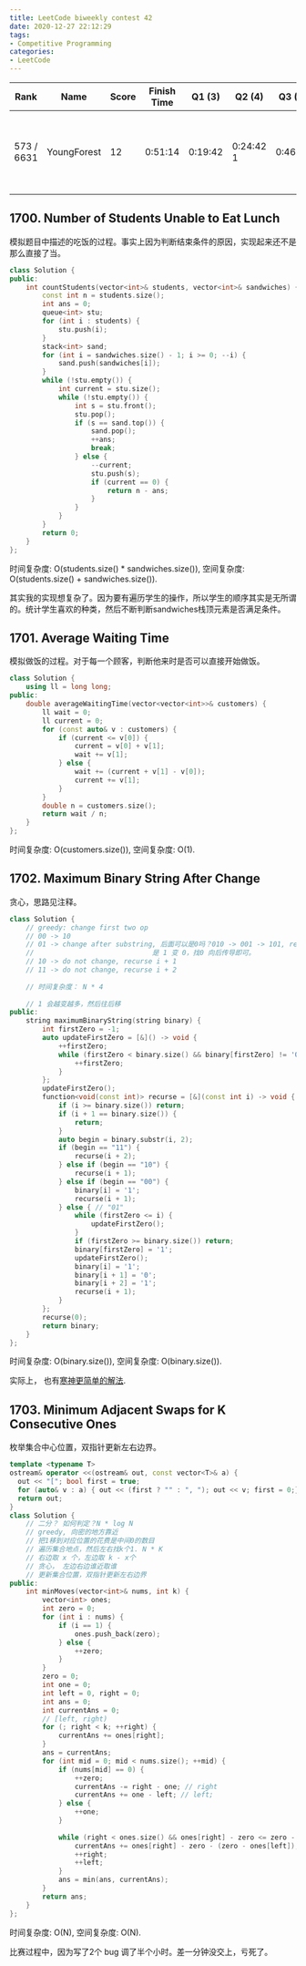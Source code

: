 ```yaml
---
title: LeetCode biweekly contest 42
date: 2020-12-27 22:12:29
tags:
- Competitive Programming
categories:
- LeetCode
---
```


| Rank |	Name |	Score |	Finish Time | 	Q1 (3) |	Q2 (4) |	Q3 (5) |	Q4 (6)|
|--|--|--|--|--|--|--|--|
| 573 / 6631 | YoungForest | 12 | 0:51:14 |  0:19:42 | 0:24:42  1 |  0:46:14 | 差一分钟debug出来，好气呀！ |

## 1700. Number of Students Unable to Eat Lunch

模拟题目中描述的吃饭的过程。事实上因为判断结束条件的原因，实现起来还不是那么直接了当。

```cpp
class Solution {
public:
    int countStudents(vector<int>& students, vector<int>& sandwiches) {
        const int n = students.size();
        int ans = 0;
        queue<int> stu;
        for (int i : students) {
            stu.push(i);
        }
        stack<int> sand;
        for (int i = sandwiches.size() - 1; i >= 0; --i) {
            sand.push(sandwiches[i]);
        }
        while (!stu.empty()) {
            int current = stu.size();
            while (!stu.empty()) {
                int s = stu.front();
                stu.pop();
                if (s == sand.top()) {
                    sand.pop();
                    ++ans;
                    break;
                } else {
                    --current;
                    stu.push(s);
                    if (current == 0) {
                        return n - ans;
                    }
                }
            }
        }
        return 0;
    }
};
```

时间复杂度: O(students.size() * sandwiches.size()),
空间复杂度: O(students.size() + sandwiches.size()).

其实我的实现想复杂了。因为要有遍历学生的操作，所以学生的顺序其实是无所谓的。统计学生喜欢的种类，然后不断判断sandwiches栈顶元素是否满足条件。

## 1701. Average Waiting Time

模拟做饭的过程。对于每一个顾客，判断他来时是否可以直接开始做饭。

```cpp
class Solution {
    using ll = long long;
public:
    double averageWaitingTime(vector<vector<int>>& customers) {
        ll wait = 0;
        ll current = 0;
        for (const auto& v : customers) {
            if (current <= v[0]) {
                current = v[0] + v[1];
                wait += v[1];
            } else {
                wait += (current + v[1] - v[0]);
                current += v[1];
            }
        }
        double n = customers.size();
        return wait / n;
    }
};
```

时间复杂度: O(customers.size()),
空间复杂度: O(1).

## 1702. Maximum Binary String After Change

贪心，思路见注释。

```cpp
class Solution {
    // greedy: change first two op
    // 00 -> 10
    // 01 -> change after substring, 后面可以是0吗？010 -> 001 -> 101, recurse i + 1
    //                             是 1 变 0，找0 向后传导即可。
    // 10 -> do not change, recurse i + 1
    // 11 -> do not change, recurse i + 2
    
    // 时间复杂度： N * 4
    
    // 1 会越变越多，然后往后移
public:
    string maximumBinaryString(string binary) {
        int firstZero = -1;
        auto updateFirstZero = [&]() -> void {
            ++firstZero;
            while (firstZero < binary.size() && binary[firstZero] != '0') {
                ++firstZero;
            }
        };
        updateFirstZero();
        function<void(const int)> recurse = [&](const int i) -> void {
            if (i >= binary.size()) return;
            if (i + 1 == binary.size()) {
                return;
            }
            auto begin = binary.substr(i, 2);
            if (begin == "11") {
                recurse(i + 2);
            } else if (begin == "10") {
                recurse(i + 1);
            } else if (begin == "00") {
                binary[i] = '1';
                recurse(i + 1);
            } else { // "01"
                while (firstZero <= i) {
                    updateFirstZero();
                }
                if (firstZero >= binary.size()) return;
                binary[firstZero] = '1';
                updateFirstZero();
                binary[i] = '1';
                binary[i + 1] = '0';
                binary[i + 2] = '1';
                recurse(i + 1);
            }
        };
        recurse(0);
        return binary;
    }
};
```

时间复杂度: O(binary.size()),
空间复杂度: O(binary.size()).

实际上，
也有[寒神更简单的解法](https://leetcode.com/problems/maximum-binary-string-after-change/discuss/987335/JavaC%2B%2BPython-Solution-with-Explanation).


## 1703. Minimum Adjacent Swaps for K Consecutive Ones

枚举集合中心位置，双指针更新左右边界。

```cpp
template <typename T>
ostream& operator <<(ostream& out, const vector<T>& a) {
  out << "["; bool first = true;
  for (auto& v : a) { out << (first ? "" : ", "); out << v; first = 0;} out << "]";
  return out;
}
class Solution {
    // 二分？ 如何判定？N * log N
    // greedy, 向密的地方靠近
    // 把1移到对应位置的花费是中间0的数目
    // 遍历集合地点，然后左右找k个1. N * K
    // 右边取 x 个，左边取 k - x个
    // 贪心， 左边右边谁近取谁
    // 更新集合位置，双指针更新左右边界
public:
    int minMoves(vector<int>& nums, int k) {
        vector<int> ones;
        int zero = 0;
        for (int i : nums) {
            if (i == 1) {
                ones.push_back(zero);
            } else {
                ++zero;
            }
        }
        zero = 0;
        int one = 0;
        int left = 0, right = 0;
        int ans = 0;
        int currentAns = 0;
        // [left, right)
        for (; right < k; ++right) {
            currentAns += ones[right];
        }
        ans = currentAns;
        for (int mid = 0; mid < nums.size(); ++mid) {
            if (nums[mid] == 0) {
                ++zero;
                currentAns -= right - one; // right
                currentAns += one - left; // left;
            } else {
                ++one;
            }
            
            while (right < ones.size() && ones[right] - zero <= zero - ones[left]) {
                currentAns += ones[right] - zero - (zero - ones[left]);
                ++right;
                ++left;
            }
            ans = min(ans, currentAns);
        }
        return ans;
    }
};
```

时间复杂度: O(N),
空间复杂度: O(N).

比赛过程中，因为写了2个 bug 调了半个小时。差一分钟没交上，亏死了。